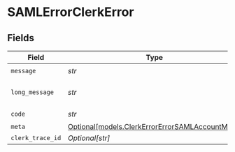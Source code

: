 # SAMLErrorClerkError


## Fields

| Field                                                                                          | Type                                                                                           | Required                                                                                       | Description                                                                                    | Example                                                                                        |
| ---------------------------------------------------------------------------------------------- | ---------------------------------------------------------------------------------------------- | ---------------------------------------------------------------------------------------------- | ---------------------------------------------------------------------------------------------- | ---------------------------------------------------------------------------------------------- |
| `message`                                                                                      | *str*                                                                                          | :heavy_check_mark:                                                                             | N/A                                                                                            | Invalid input                                                                                  |
| `long_message`                                                                                 | *str*                                                                                          | :heavy_check_mark:                                                                             | N/A                                                                                            | The input provided does not meet the requirements.                                             |
| `code`                                                                                         | *str*                                                                                          | :heavy_check_mark:                                                                             | N/A                                                                                            | 400_bad_request                                                                                |
| `meta`                                                                                         | [Optional[models.ClerkErrorErrorSAMLAccountMeta]](../models/clerkerrorerrorsamlaccountmeta.md) | :heavy_minus_sign:                                                                             | N/A                                                                                            | {}                                                                                             |
| `clerk_trace_id`                                                                               | *Optional[str]*                                                                                | :heavy_minus_sign:                                                                             | N/A                                                                                            | trace_123456789abcd                                                                            |